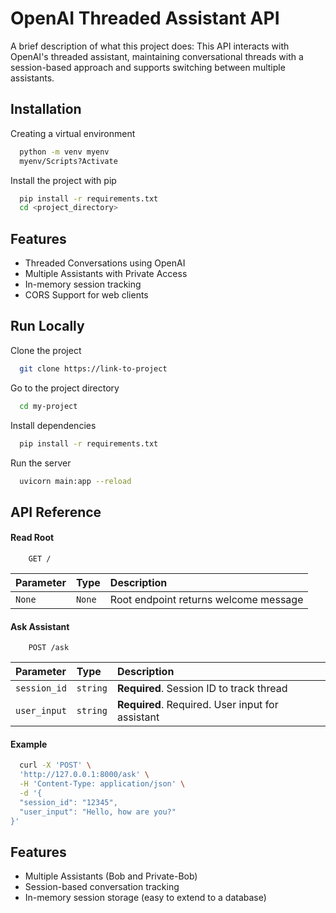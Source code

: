 # OpenAI Threaded Assistant API

A brief description of what this project does: This API interacts with OpenAI's threaded assistant, maintaining conversational threads with a session-based approach and supports switching between multiple assistants.

## Installation

Creating a virtual environment

```bash
  python -m venv myenv
  myenv/Scripts?Activate
  ```


Install the project with pip

```bash
  pip install -r requirements.txt
  cd <project_directory>
```
## Features
- Threaded Conversations using OpenAI
- Multiple Assistants with Private Access
- In-memory session tracking
- CORS Support for web clients
## Run Locally

Clone the project

```bash
  git clone https://link-to-project
```

Go to the project directory

```bash
  cd my-project
```

Install dependencies


```bash
  pip install -r requirements.txt
```

Run the server 

```bash
  uvicorn main:app --reload
```


## API Reference

#### Read Root
```http
    GET /

```

| Parameter | Type     | Description                |
| :-------- | :------- | :------------------------- |
| `None` | `None` | Root endpoint returns welcome message |

#### Ask Assistant

```http
    POST /ask

```

| Parameter | Type     | Description                       |
| :-------- | :------- | :-------------------------------- |
| `session_id`      | `string` | **Required**.  Session ID to track thread|
| `user_input`      | `string` | **Required**. 	Required. User input for assistant |


#### Example

```bash
  curl -X 'POST' \
  'http://127.0.0.1:8000/ask' \
  -H 'Content-Type: application/json' \
  -d '{
  "session_id": "12345",
  "user_input": "Hello, how are you?"
}'

```




## Features
- Multiple Assistants (Bob and Private-Bob)
- Session-based conversation tracking
- In-memory session storage (easy to extend to a database)



